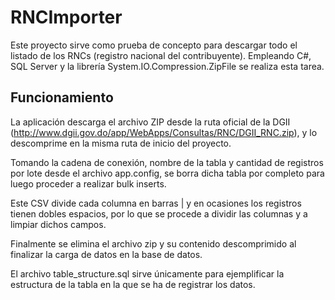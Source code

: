 # RNCImporter

Este proyecto sirve como prueba de concepto para descargar todo el listado de los RNCs (registro nacional del contribuyente). Empleando C#, SQL Server y la librería System.IO.Compression.ZipFile se realiza esta tarea.

## Funcionamiento

La aplicación descarga el archivo ZIP desde la ruta oficial de la DGII (http://www.dgii.gov.do/app/WebApps/Consultas/RNC/DGII_RNC.zip), y lo descomprime en la misma ruta de inicio del proyecto.

Tomando la cadena de conexión, nombre de la tabla y cantidad de registros por lote desde el archivo app.config, se borra dicha tabla por completo para luego proceder a realizar bulk inserts.

Este CSV divide cada columna en barras | y en ocasiones los registros tienen dobles espacios, por lo que se procede a dividir las columnas y a limpiar dichos campos.

Finalmente se elimina el archivo zip y su contenido descomprimido al finalizar la carga de datos en la base de datos.

El archivo table_structure.sql sirve únicamente para ejemplificar la estructura de la tabla en la que se ha de registrar los datos.

